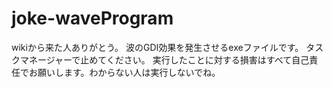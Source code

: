 # joke-waveProgram
wikiから来た人ありがとう。
波のGDI効果を発生させるexeファイルです。
タスクマネージャーで止めてください。
実行したことに対する損害はすべて自己責任でお願いします。わからない人は実行しないでね。